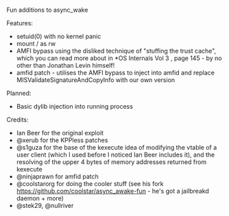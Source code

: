 Fun additions to async_wake

Features:
- setuid(0) with no kernel panic
- mount / as rw
- AMFI bypass using the disliked technique of "stuffing the trust cache", which you can read more about in *OS Internals Vol 3 , page 145 - by no other than Jonathan Levin himself!
- amfid patch - utilises the AMFI bypass to inject into amfid and replace MISValidateSignatureAndCopyInfo with our own version

Planned:
- Basic dylib injection into running process

Credits:
- Ian Beer for the original exploit
- @xerub for the KPPless patches
- @s1guza for the base of the kexecute idea of modifying the vtable of a user client (which I used before I noticed Ian Beer includes it), and the resolving of the upper 4 bytes of memory addresses returned from kexecute
- @ninjaprawn for amfid patch
- @coolstarorg for doing the cooler stuff (see his fork https://github.com/coolstar/async_awake-fun - he's got a jailbreakd daemon + more)
- @stek29, @nullriver
